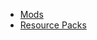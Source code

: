 - [Mods](https://www.curseforge.com/minecraft/search?class=mc-mods&gameFlavorsIds=1&gameVersion=1.20.1&page=1&pageSize=50&sortType=2)
- [Resource Packs](https://www.curseforge.com/minecraft/search?class=texture-packs&gameVersion=1.20.1&page=1&pageSize=50&sortType=2)

